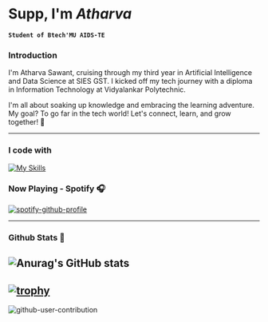  
# Supp, I'm *Atharva* 



**`Student of Btech'MU AIDS-TE`**
### Introduction

I'm Atharva Sawant, cruising through my third year in Artificial Intelligence and Data Science at SIES GST. I kicked off my tech journey with a diploma in Information Technology at Vidyalankar Polytechnic.

I'm all about soaking up knowledge and embracing the learning adventure. My goal? To go far in the tech world! Let's connect, learn, and grow together! 🚀
<br>

---

### I code with
[![My Skills](https://skillicons.dev/icons?i=java,py,js,react,html,css,vscode&theme=dark)](https://skillicons.dev)

### Now Playing - Spotify 🎧
[![spotify-github-profile](https://spotify-github-profile.kittinanx.com/api/view?uid=31fdcavvejfkunwaz4h34rttpugq&cover_image=true&theme=default&show_offline=false&background_color=121212&interchange=true&bar_color=53b14f&bar_color_cover=true)](https://spotify-github-profile.kittinanx.com/api/view?uid=31fdcavvejfkunwaz4h34rttpugq&redirect=true)
  </div>
  
---

### Github Stats 🔰
![Anurag's GitHub stats](https://github-readme-stats.vercel.app/api?username=Satharva2004&theme=catppuccin_mocha&show_icons=true)
--
[![trophy](https://github-profile-trophy.vercel.app/?username=Satharva2004&theme=onedark)](https://github.com/Satharva2004/github-profile-trophy)
--
![github-user-contribution](https://github.com/user-attachments/assets/5b8a72f9-20a6-47e0-82c3-e77256aed3eb)
